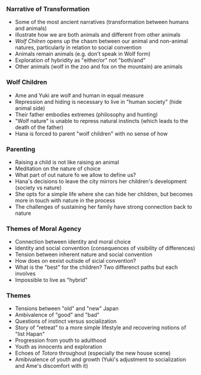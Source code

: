 ### Narrative of Transformation
- Some of the most ancient narratives (transformation between humans and animals)
- illustrate how we are both animals and different from other animals
- _Wolf Chilren_ opens up the chasm between our animal and non-animal natures, particularly in relation to social convention
- Animals remain animals (e.g. don't speak in Wolf form)
- Exploration of hybridity as "either/or" not "both/and"
- Other animals (wolf in the zoo and fox on the mountain) are animals
### Wolf Children
- Ame and Yuki are wolf and human in equal measure
- Repression and hiding is necessary to live in "human society" (hide animal side)
- Their father embodies extremes (philosophy and hunting)
- "Wolf nature" is unable to repress natural instincts (which leads to the death of the father)
- Hana is forced to parent "wolf children" with no sense of how
### Parenting
- Raising a child is not like raising an animal
- Meditation on the nature of choice
- What part of out nature fo we allow to define us?
- Hana's decisions to leave the city mirrors her children's development (society vs nature)
- She opts for a simple life where she can hide her children, but becomes more in touch with nature in the process
- The challenges of sustaining her family have strong connection back to nature
### Themes of Moral Agency
- Connection between identity and moral choice
- Identity and social convention (consequences of visibility of differences)
- Tension between inherent nature and social convention
- How does on eexist outisde of sicial convention?
- What is the "best" for the children? Two differenct paths but each involves
- Impossible to live as "hybrid"
### Themes
- Tensions between "old" and "new" Japan
- Ambivalence of "good" and "bad"
- Questions of instinct versus socialization
- Story of "retreat" to a more simple lifestyle and recovering notions of "list Hapan"
- Progression from youth to adulthood
- Youth as innocents and exploration
- Echoes of _Totoro_ throughout (especially the new house scene)
- Amibivalence of youth and growth (Yuki's adjustment to socialization and Ame's discomfort with it)